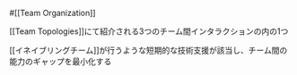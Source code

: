 #[[Team Organization]]

[[Team Topologies]]にて紹介される3つのチーム間インタラクションの内の1つ

[[イネイブリングチーム]]が行うような短期的な技術支援が該当し、チーム間の能力のギャップを最小化する